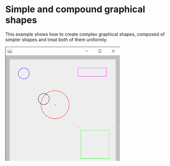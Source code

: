 # Simple and compound graphical shapes

This example shows how to create complex graphical shapes, composed of simpler shapes and treat both of them uniformly.

<img src="Output.png" alt="Canvas" width="360">
